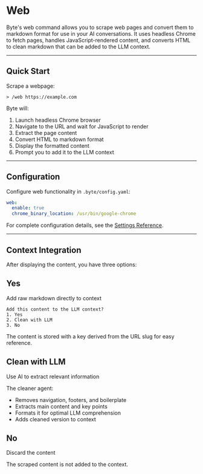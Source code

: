 # Web

Byte's web command allows you to scrape web pages and convert them to markdown format for use in your AI conversations. It uses headless Chrome to fetch pages, handles JavaScript-rendered content, and converts HTML to clean markdown that can be added to the LLM context.

---

## Quick Start

Scrape a webpage:

```
> /web https://example.com
```

Byte will:

1. Launch headless Chrome browser
2. Navigate to the URL and wait for JavaScript to render
3. Extract the page content
4. Convert HTML to markdown format
5. Display the formatted content
6. Prompt you to add it to the LLM context

---

## Configuration

Configure web functionality in `.byte/config.yaml`:

```yaml
web:
  enable: true
  chrome_binary_location: /usr/bin/google-chrome
```

For complete configuration details, see the [Settings Reference](../reference/settings.md#web).

---

## Context Integration

After displaying the content, you have three options:

## Yes
Add raw markdown directly to context

```
Add this content to the LLM context?
1. Yes
2. Clean with LLM
3. No
```

The content is stored with a key derived from the URL slug for easy reference.

## Clean with LLM
Use AI to extract relevant information

The cleaner agent:

- Removes navigation, footers, and boilerplate
- Extracts main content and key points
- Formats it for optimal LLM comprehension
- Adds cleaned version to context

## No
Discard the content

The scraped content is not added to the context.
